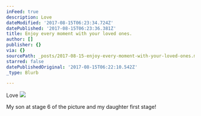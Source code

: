 ```yaml
---
inFeed: true
description: Love
dateModified: '2017-08-15T06:23:34.724Z'
datePublished: '2017-08-15T06:23:36.381Z'
title: Enjoy every moment with your loved ones.
author: []
publisher: {}
via: {}
sourcePath: _posts/2017-08-15-enjoy-every-moment-with-your-loved-ones.md
starred: false
datePublishedOriginal: '2017-08-15T06:22:10.542Z'
_type: Blurb

---
```

Love
![](https://imgflo.herokuapp.com/graph/2b2431f8e7ba7b0/374575490029fb7a5efdb8d6185ae524/croprotate.jpg?cropheight=1018&cropwidth=529&degrees=0&input=https%3A%2F%2Fthe-grid-user-content.s3-us-west-2.amazonaws.com%2F4e75caf4-e3ce-47cf-8e28-a526698274cd.jpg&x=0&y=3)

My son at stage 6 of the picture and my daughter first stage!